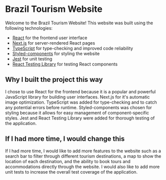 # Brazil Tourism Website

Welcome to the Brazil Tourism Website! This website was built using the following technologies:

- [React](https://reactjs.org/) for the frontend user interface
- [Next.js](https://nextjs.org/) for server-rendered React pages
- [TypeScript](https://www.typescriptlang.org/) for type-checking and improved code reliability
- [Styled-components](https://styled-components.com/) for styling the website
- [Jest](https://jestjs.io/) for unit testing
- [React Testing Library](https://testing-library.com/docs/react-testing-library/intro) for testing React components

## Why I built the project this way

I chose to use React for the frontend because it is a popular and powerful JavaScript library for building user interfaces. Next.js for it's automatic image optimization. TypeScript was added for type-checking and to catch any potential errors before runtime. Styled-components was chosen for styling because it allows for easy management of component-specific styles. Jest and React Testing Library were added for thorough testing of the application.

## If I had more time, I would change this

If I had more time, I would like to add more features to the website such as a search bar to filter through different tourism destinations, a map to show the location of each destination, and the ability to book tours and accommodations directly through the website. I would also like to add more unit tests to increase the overall test coverage of the application.  
